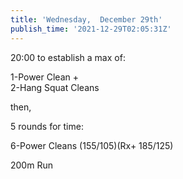 ```yaml
---
title: 'Wednesday,  December 29th'
publish_time: '2021-12-29T02:05:31Z'
---
```


20:00 to establish a max of:

1-Power Clean +\
2-Hang Squat Cleans

then,

5 rounds for time:

6-Power Cleans (155/105)(Rx+ 185/125)

200m Run
